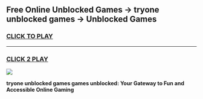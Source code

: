 
## Free Online Unblocked Games → tryone unblocked games → Unblocked Games
<h3>
<a href="https://premium.freeplayer.one?title=tryone_unblocked_games&ref=21F">CLICK TO PLAY</a></h3>
<hr>

<h3>
<a href="https://premium.freeplayer.one?title=tryone_unblocked_games&ref=21F">CLICK 2 PLAY</a>
  
</h3>

<a href="https://premium.freeplayer.one?title=tryone_unblocked_games&ref=21F/"><img src="https://clearcache.store/games.png"></a>


**tryone unblocked games games unblocked: Your Gateway to Fun and Accessible Online Gaming**
